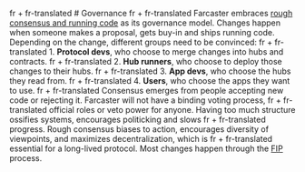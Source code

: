 fr + fr-translated # Governance
fr + fr-translated Farcaster embraces [rough consensus and running code](https://en.wikipedia.org/wiki/Rough_consensus) as its governance model. Changes happen when someone makes a proposal, gets buy-in and ships running code. Depending on the change, different groups need to be convinced:
fr + fr-translated 1. **Protocol devs**, who choose to merge changes into hubs and contracts.
fr + fr-translated 2. **Hub runners**, who choose to deploy those changes to their hubs.
fr + fr-translated 3. **App devs**, who choose the hubs they read from.
fr + fr-translated 4. **Users**, who choose the apps they want to use.
fr + fr-translated Consensus emerges from people accepting new code or rejecting it. Farcaster will not have a binding voting process,
fr + fr-translated official roles or veto power for anyone. Having too much structure ossifies systems, encourages politicking and slows
fr + fr-translated progress. Rough consensus biases to action, encourages diversity of viewpoints, and maximizes decentralization, which is
fr + fr-translated essential for a long-lived protocol. Most changes happen through the [FIP](./fips.md) process.